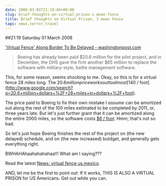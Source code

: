 ```yaml
---
date: 2008-03-01T21:19:04+09:00
slug: brief-thoughts-on-virtual-prison-i-mean-fence
title: Brief thoughts on Virtual Prison, I mean Fence
tags: news,terror,travel
---
```


##21:19 Saturday 01 March 2008

['Virtual Fence' Along Border To Be Delayed - washingtonpost.com](http://www.washingtonpost.com/wp-dyn/content/article/2008/02/27/AR2008022703747.html) 
 

> Boeing has already been paid $20.6 million for the pilot project, and in December, the DHS gave the firm another $65 million to replace the software with military-style, battle management software.



This, for some reason, seems shocking to me.  Okay, so this is for a virtual fence 28 miles long.  The $20.6 million price works out to almost [$140 / foot](http://www.google.com/search?q=20.6+million+dollars+%2F+28+miles+in+dollars+%2F+foot).

The price paid to Boeing to fix their own mistake I _assume_ can be amortized out along the rest of the 100 miles estimated to be completed by 2011, or, three years late.  But let's just further grant that it can be amortized along the entire 2000 miles, so the software costs [$6 / foot](http://www.google.com/search?q=65+million+dollars+%2F+2000+miles+in+dollars%2Ffoot+%3D).  Hmm; that's not so bad.

So let's just hope Boeing finishes the rest of the project on (the new delayed) schedule, and on (the new increased) butdget, and generally gets everything right.

BWHAHAhaahahahahaa!!!  What am I saying???

Read the latest [News: virtual fence us.mexico](http://news.google.com/news?q=virtual+fence+us.mexico).

AND, let me be the first to point out: If it works, THIS IS ALSO A VIRTUAL PRISON for US Americans.  Get out while you can.
